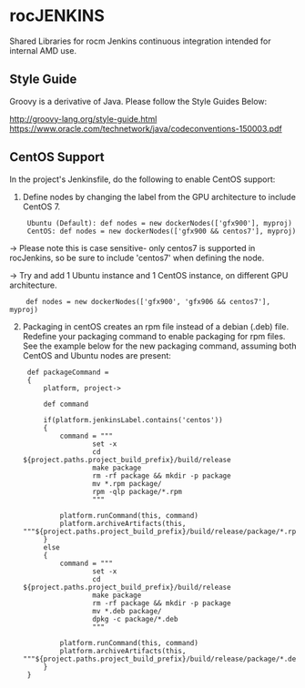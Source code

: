 # rocJENKINS
Shared Libraries for rocm Jenkins continuous integration intended for internal AMD use.

## Style Guide
Groovy is a derivative of Java. Please follow the Style Guides Below:

http://groovy-lang.org/style-guide.html
https://www.oracle.com/technetwork/java/codeconventions-150003.pdf

## CentOS Support
In the project's Jenkinsfile, do the following to enable CentOS support:

1) Define nodes by changing the label from the GPU architecture to include CentOS 7.
   
        Ubuntu (Default): def nodes = new dockerNodes(['gfx900'], myproj)
        CentOS: def nodes = new dockerNodes(['gfx900 && centos7'], myproj)
    
->  Please note this is case sensitive- only centos7 is supported in rocJenkins, so be sure to include 'centos7' when defining the node.

->  Try and add 1 Ubuntu instance and 1 CentOS instance, on different GPU architecture.
    
        def nodes = new dockerNodes(['gfx900', 'gfx906 && centos7'], myproj)

2) Packaging in centOS creates an rpm file instead of a debian (.deb) file. Redefine your packaging command to enable packaging for rpm files. 
   See the example below for the new packaging command, assuming both CentOS and Ubuntu nodes are present:
     
        def packageCommand =
        {
            platform, project->

            def command 
        
            if(platform.jenkinsLabel.contains('centos'))
            {
                command = """
                        set -x
                        cd ${project.paths.project_build_prefix}/build/release
                        make package
                        rm -rf package && mkdir -p package
                        mv *.rpm package/
                        rpm -qlp package/*.rpm
                        """

                platform.runCommand(this, command)
                platform.archiveArtifacts(this, """${project.paths.project_build_prefix}/build/release/package/*.rpm""")        
            }
            else
            {
                command = """
                        set -x
                        cd ${project.paths.project_build_prefix}/build/release
                        make package
                        rm -rf package && mkdir -p package
                        mv *.deb package/
                        dpkg -c package/*.deb
                        """

                platform.runCommand(this, command)
                platform.archiveArtifacts(this, """${project.paths.project_build_prefix}/build/release/package/*.deb""")
            }
        }